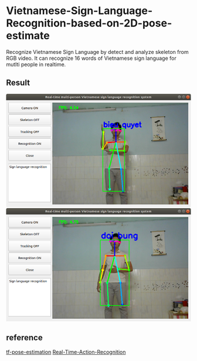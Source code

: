 # Vietnamese-Sign-Language-Recognition-based-on-2D-pose-estimate
Recognize Vietnamese Sign Language by detect and analyze skeleton from RGB video.
It can recognize 16 words of Vietnamese sign language for mutlti people in realtime.

## Result
<img src="bieu_quyet.png">
<img src="doi_bung.png">

## reference
[tf-pose-estimation](https://github.com/ildoonet/tf-pose-estimation)
[Real-Time-Action-Recognition](https://github.com/TianzhongSong/Real-Time-Action-Recognition)

